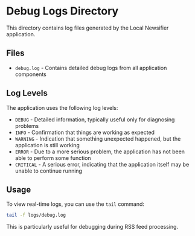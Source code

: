 # Debug Logs Directory

This directory contains log files generated by the Local Newsifier application.

## Files

- `debug.log` - Contains detailed debug logs from all application components

## Log Levels

The application uses the following log levels:

- `DEBUG` - Detailed information, typically useful only for diagnosing problems
- `INFO` - Confirmation that things are working as expected
- `WARNING` - Indication that something unexpected happened, but the application is still working
- `ERROR` - Due to a more serious problem, the application has not been able to perform some function
- `CRITICAL` - A serious error, indicating that the application itself may be unable to continue running

## Usage

To view real-time logs, you can use the `tail` command:

```bash
tail -f logs/debug.log
```

This is particularly useful for debugging during RSS feed processing.
